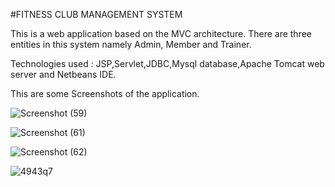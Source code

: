 #FITNESS CLUB MANAGEMENT SYSTEM 


This  is a web application based on the MVC architecture. There are three entities in this system namely Admin, Member and Trainer.

Technologies used :  JSP,Servlet,JDBC,Mysql  database,Apache Tomcat web server and  Netbeans IDE.


This are some Screenshots of the application.

![Screenshot (59)](https://user-images.githubusercontent.com/68557958/87989709-26d2a900-cb00-11ea-96f0-d3a0f226a97d.png)


![Screenshot (61)](https://user-images.githubusercontent.com/68557958/87989927-8cbf3080-cb00-11ea-9713-13ad75409e70.png)


![Screenshot (62)](https://user-images.githubusercontent.com/68557958/87990020-cb54eb00-cb00-11ea-99a5-58f9f381c2ff.png)



![4943q7](https://user-images.githubusercontent.com/68557958/88239370-de52f100-cca1-11ea-9079-fd862a0ccadc.gif)
